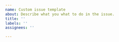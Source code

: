 ```yaml
---
name: Custom issue template
about: Describe what you what to do in the issue.
title: ''
labels: ''
assignees: ''

---
```



